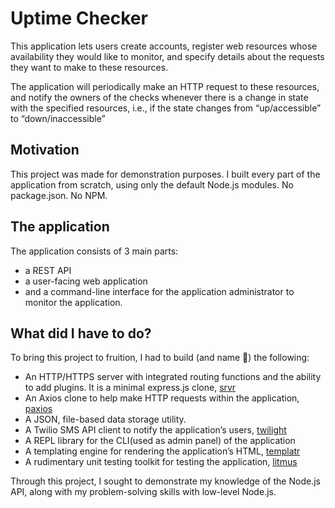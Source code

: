 # Uptime Checker

This application lets users create accounts, register web resources whose availability they would like to monitor, and specify details about the requests they want to make to these resources.

The application will periodically make an HTTP request to these resources, and notify the owners of the checks whenever there is a change in state with the specified resources, i.e., if the state changes from “up/accessible” to “down/inaccessible”

## Motivation

This project was made for demonstration purposes. I built every part of the application from scratch, using only the default Node.js modules. No package.json. No NPM.

## The application

The application consists of 3 main parts:
- a REST API
- a user-facing web application
- and a command-line interface for the application administrator to monitor the application.

## What did I have to do?

To bring this project to fruition, I had to build (and name 🤣) the following:
- An HTTP/HTTPS server with integrated routing functions and the ability to add plugins. It is a minimal express.js clone, [srvr](./lib/srvr)
- An Axios clone to help make HTTP requests within the application, [paxios](./lib/paxios)
- A JSON, file-based data storage utility.
- A Twilio SMS API client to notify the application’s users, [twilight](./lib/twilight)
- A REPL library for the CLI(used as admin panel) of the application
- A templating engine for rendering the application’s HTML, [templatr](./lib/templatr)
- A rudimentary unit testing toolkit for testing the application, [litmus](./lib/litmus)

Through this project, I sought to demonstrate my knowledge of the Node.js API, along with my problem-solving skills with low-level Node.js.
